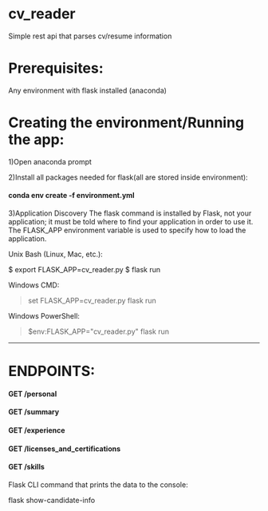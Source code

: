 # cv_reader
Simple rest api that parses cv/resume information
# Prerequisites:
Any environment with flask installed (anaconda)

# Creating the environment/Running the app:

1)Open anaconda prompt

2)Install all packages needed for flask(all are stored inside environment):

#### conda env create -f environment.yml

3)Application Discovery
The flask command is installed by Flask, not your application; it must be told where to find your application in order to use it. The FLASK_APP environment variable is used to specify how to load the application.

Unix Bash (Linux, Mac, etc.):

$ export FLASK_APP=cv_reader.py
$ flask run

Windows CMD:

> set FLASK_APP=cv_reader.py
> flask run

Windows PowerShell:

> $env:FLASK_APP="cv_reader.py"
> flask run

---------------------------------

# ENDPOINTS:

#### GET /personal 
#### GET /summary 
#### GET /experience
#### GET /licenses_and_certifications
#### GET /skills

Flask CLI command that prints the data to the console:

flask show-candidate-info
